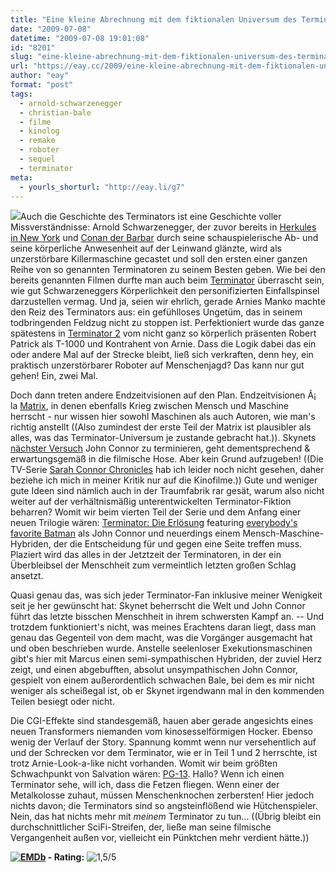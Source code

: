 ```yaml
---
title: "Eine kleine Abrechnung mit dem fiktionalen Universum des Terminators"
date: "2009-07-08"
datetime: "2009-07-08 19:01:08"
id: "8201"
slug: "eine-kleine-abrechnung-mit-dem-fiktionalen-universum-des-terminators"
url: "https://eay.cc/2009/eine-kleine-abrechnung-mit-dem-fiktionalen-universum-des-terminators/"
author: "eay"
format: "post"
tags:
  - arnold-schwarzenegger
  - christian-bale
  - filme
  - kinolog
  - remake
  - roboter
  - sequel
  - terminator
meta:
  - yourls_shorturl: "http://eay.li/g7"
---
```


![](https://eay.cc/uploads/2009/terminator4.jpg)Auch die Geschichte des Terminators ist eine Geschichte voller Missverständnisse: Arnold Schwarzenegger, der zuvor bereits in [Herkules in New York](http://www.amazon.de/exec/obidos/ASIN/B0000W5FTY/eayznet-21) und [Conan der Barbar](http://www.amazon.de/exec/obidos/ASIN/B000139QJC/eayznet-21) durch seine schauspielerische Ab- und seine körperliche Anwesenheit auf der Leinwand glänzte, wird als unzerstörbare Killermaschine gecastet und soll den ersten einer ganzen Reihe von so genannten Terminatoren zu seinem Besten geben. Wie bei den bereits genannten Filmen durfte man auch beim [Terminator](http://www.amazon.de/exec/obidos/ASIN/B000176MS6/eayznet-21) überrascht sein, wie gut Schwarzeneggers Körperlichkeit den personifizierten Einfallspinsel darzustellen vermag. Und ja, seien wir ehrlich, gerade Arnies Manko machte den Reiz des Terminators aus: ein gefühlloses Ungetüm, das in seinem todbringenden Feldzug nicht zu stoppen ist. Perfektioniert wurde das ganze spätestens in [Terminator 2](http://www.amazon.de/exec/obidos/ASIN/B0009EK71E/eayznet-21) vom nicht ganz so körperlich präsenten Robert Patrick als T-1000 und Kontrahent von Arnie. Dass die Logik dabei das ein oder andere Mal auf der Strecke bleibt, ließ sich verkraften, denn hey, ein praktisch unzerstörbarer Roboter auf Menschenjagd? Das kann nur gut gehen! Ein, zwei Mal.

Doch dann treten andere Endzeitvisionen auf den Plan. Endzeitvisionen Ã¡ la [Matrix](http://www.amazon.de/exec/obidos/ASIN/B00004RYTJ/eayznet-21), in denen ebenfalls Krieg zwischen Mensch und Maschine herrscht - nur wissen hier sowohl Maschinen als auch Autoren, wie man's richtig anstellt ((Also zumindest der erste Teil der Matrix ist plausibler als alles, was das Terminator-Universum je zustande gebracht hat.)). Skynets [nächster Versuch](http://www.amazon.de/exec/obidos/ASIN/B0002WS21U/eayznet-21) John Connor zu terminieren, geht dementsprechend & erwartungsgemäß in die filmische Hose. Aber kein Grund aufzugeben! ((Die TV-Serie [Sarah Connor Chronicles](http://www.amazon.de/exec/obidos/ASIN/B001RFGV9Q/eayznet-21) hab ich leider noch nicht gesehen, daher beziehe ich mich in meiner Kritik nur auf die Kinofilme.)) Gute und weniger gute Ideen sind nämlich auch in der Traumfabrik rar gesät, warum also nicht weiter auf der verhältnismäßig unterentwickelten Terminator-Fiktion beharren? Womit wir beim vierten Teil der Serie und dem Anfang einer neuen Trilogie wären: [Terminator: Die Erlösung](http://www.imdb.com/title/tt0438488/) featuring [everybody's favorite Batman](//eay.cc/tag/christian-bale/) als John Connor und neuerdings einem Mensch-Maschine-Hybriden, der die Entscheidung für und gegen eine Seite treffen muss. Plaziert wird das alles in der Jetztzeit der Terminatoren, in der ein Überbleibsel der Menschheit zum vermeintlich letzten großen Schlag ansetzt.

Quasi genau das, was sich jeder Terminator-Fan inklusive meiner Wenigkeit seit je her gewünscht hat: Skynet beherrscht die Welt und John Connor führt das letzte bisschen Menschheit in ihrem schwersten Kampf an. -- Und trotzdem funktioniert's nicht, was meines Erachtens daran liegt, dass man genau das Gegenteil von dem macht, was die Vorgänger ausgemacht hat und oben beschrieben wurde. Anstelle seelenloser Exekutionsmaschinen gibt's hier mit Marcus einen semi-sympathischen Hybriden, der zuviel Herz zeigt, und einen abgebufften, absolut unsympathischen John Connor, gespielt von einem außerordentlich schwachen Bale, bei dem es mir nicht weniger als scheißegal ist, ob er Skynet irgendwann mal in den kommenden Teilen besiegt oder nicht.

Die CGI-Effekte sind standesgemäß, hauen aber gerade angesichts eines neuen Transformers niemanden vom kinosesselförmigen Hocker. Ebenso wenig der Verlauf der Story. Spannung kommt wenn nur versehentlich auf und der Schrecken vor dem Terminator, wie er in Teil 1 und 2 herrschte, ist trotz Arnie-Look-a-like nicht vorhanden. Womit wir beim größten Schwachpunkt von Salvation wären: [PG-13](http://de.wikipedia.org/wiki/Motion_Picture_Association_of_America#Die_Altersfreigaben_der_MPAA). Hallo? Wenn ich einen Terminator sehe, will ich, dass die Fetzen fliegen. Wenn einer der Metalkolosse zuhaut, müssen Menschenknochen zerbersten! Hier jedoch nichts davon; die Terminators sind so angsteinflößend wie Hütchenspieler. Nein, das hat nichts mehr mit _meinem_ Terminator zu tun... ((Übrig bleibt ein durchschnittlicher SciFi-Streifen, der, ließe man seine filmische Vergangenheit außen vor, vielleicht ein Pünktchen mehr verdient hätte.))

 **[![EMDb](/uploads/pages/emdb/emdb_mini.gif)](http://eay.cc/emdb/) - Rating:** ![1,5/5](/uploads/pages/emdb/s_1-5.gif)
